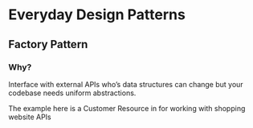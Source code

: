 # Everyday Design Patterns   
## Factory Pattern   

### Why?
Interface with external APIs who’s data structures can change but your codebase needs uniform abstractions.   

The example here is a Customer Resource in for working with shopping website APIs